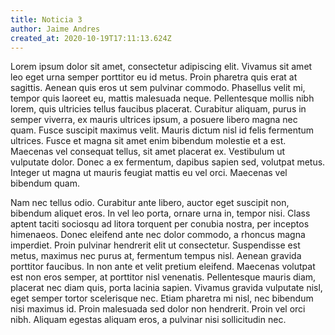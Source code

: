 ```yaml
---
title: Noticia 3
author: Jaime Andres
created_at: 2020-10-19T17:11:13.624Z
---
```

 Lorem ipsum dolor sit amet, consectetur adipiscing elit. Vivamus sit amet leo eget urna semper porttitor eu id metus. Proin pharetra quis erat at sagittis. Aenean quis eros ut sem pulvinar commodo. Phasellus velit mi, tempor quis laoreet eu, mattis malesuada neque. Pellentesque mollis nibh lorem, quis ultricies tellus faucibus placerat. Curabitur aliquam, purus in semper viverra, ex mauris ultrices ipsum, a posuere libero magna nec quam. Fusce suscipit maximus velit. Mauris dictum nisl id felis fermentum ultrices. Fusce et magna sit amet enim bibendum molestie et a est. Maecenas vel consequat tellus, sit amet placerat ex. Vestibulum ut vulputate dolor. Donec a ex fermentum, dapibus sapien sed, volutpat metus. Integer ut magna ut mauris feugiat mattis eu vel orci. Maecenas vel bibendum quam.

Nam nec tellus odio. Curabitur ante libero, auctor eget suscipit non, bibendum aliquet eros. In vel leo porta, ornare urna in, tempor nisi. Class aptent taciti sociosqu ad litora torquent per conubia nostra, per inceptos himenaeos. Donec eleifend ante nec dolor commodo, a rhoncus magna imperdiet. Proin pulvinar hendrerit elit ut consectetur. Suspendisse est metus, maximus nec purus at, fermentum tempus nisl. Aenean gravida porttitor faucibus. In non ante et velit pretium eleifend. Maecenas volutpat est non eros semper, at porttitor nisl venenatis. Pellentesque mauris diam, placerat nec diam quis, porta lacinia sapien. Vivamus gravida vulputate nisl, eget semper tortor scelerisque nec. Etiam pharetra mi nisl, nec bibendum nisi maximus id. Proin malesuada sed dolor non hendrerit. Proin vel orci nibh. Aliquam egestas aliquam eros, a pulvinar nisi sollicitudin nec. 